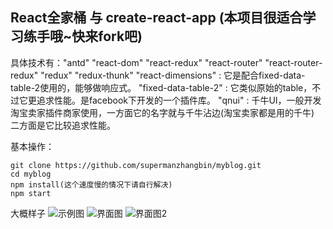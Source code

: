 ## React全家桶 与 create-react-app (本项目很适合学习练手哦~快来fork吧)
具体技术有："antd"  "react-dom" "react-redux" "react-router" "react-router-redux" "redux" "redux-thunk"
"react-dimensions" : 它是配合fixed-data-table-2使用的，能够做响应式。
"fixed-data-table-2" : 它类似原始的table，不过它更追求性能。是facebook下开发的一个插件库。
"qnui" : 千牛UI，一般开发淘宝卖家插件商家使用，一方面它的名字就与千牛沾边(淘宝卖家都是用的千牛) 二方面是它比较追求性能。

基本操作： 
 
```
git clone https://github.com/supermanzhangbin/myblog.git 
cd myblog
npm install(这个速度慢的情况下请自行解决)
npm start
```

大概样子
![示例图](https://supermanbin.oss-cn-beijing.aliyuncs.com/%E8%AF%BE%E7%A8%8B%E8%AE%BE%E8%AE%A1/example_1.png)
![界面图](https://upload-images.jianshu.io/upload_images/9132651-23cd7c97dfa92cb2.png?imageMogr2/auto-orient/strip%7CimageView2/2/w/1240)
![界面图2](http://supermanbin.oss-cn-beijing.aliyuncs.com/%E8%AF%BE%E7%A8%8B%E8%AE%BE%E8%AE%A1/showPicture/detail1_gp.png)
 



